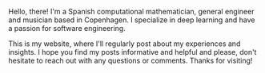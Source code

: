 Hello, there! I'm a Spanish computational mathematician, general engineer and musician based in Copenhagen. I specialize in deep learning and have a passion for software engineering. 

This is my website, where I'll regularly post about my experiences and insights. I hope you find my posts informative and helpful and please, don't hesitate to reach out with any questions or comments. Thanks for visiting!
